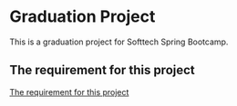 # Graduation Project
This is a graduation project for Softtech Spring Bootcamp.

## The requirement for this project 
[The requirement for this project](https://github.com/165-Softtech-Patika-Java-Spring/bitirmeprojesi-UyCoder/blob/main/BitirmeProjesiTalepleri.md)
